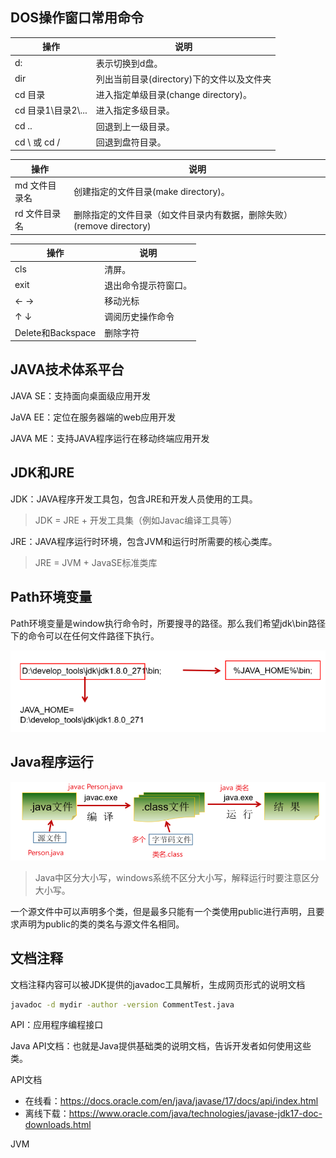 ## DOS操作窗口常用命令

| 操作                | 说明                                      |
| ------------------- | ----------------------------------------- |
| d:                  | 表示切换到d盘。                           |
| dir                 | 列出当前目录(directory)下的文件以及文件夹 |
| cd 目录             | 进入指定单级目录(change directory)。      |
| cd 目录1\目录2\\... | 进入指定多级目录。                        |
| cd ..               | 回退到上一级目录。                        |
| cd \ 或 cd /        | 回退到盘符目录。                          |

| 操作          | 说明                                                         |
| ------------- | ------------------------------------------------------------ |
| md 文件目录名 | 创建指定的文件目录(make directory)。                         |
| rd 文件目录名 | 删除指定的文件目录（如文件目录内有数据，删除失败）(remove directory) |

| 操作              | 说明                 |
| ----------------- | -------------------- |
| cls               | 清屏。               |
| exit              | 退出命令提示符窗口。 |
| ←  →              | 移动光标             |
| ↑  ↓              | 调阅历史操作命令     |
| Delete和Backspace | 删除字符             |



## JAVA技术体系平台

JAVA SE：支持面向桌面级应用开发

JaVA EE：定位在服务器端的web应用开发

JAVA ME：支持JAVA程序运行在移动终端应用开发



## JDK和JRE

JDK：JAVA程序开发工具包，包含JRE和开发人员使用的工具。

> JDK = JRE + 开发工具集（例如Javac编译工具等）

JRE：JAVA程序运行时环境，包含JVM和运行时所需要的核心类库。

> JRE = JVM + JavaSE标准类库



## Path环境变量

Path环境变量是window执行命令时，所要搜寻的路径。那么我们希望jdk\bin路径下的命令可以在任何文件路径下执行。

![image-20231107235631921](assets/image-20231107235631921.png)

## Java程序运行

![image-20231108003810758](assets/image-20231108003810758.png)

> Java中区分大小写，windows系统不区分大小写，解释运行时要注意区分大小写。

一个源文件中可以声明多个类，但是最多只能有一个类使用public进行声明，且要求声明为public的类的类名与源文件名相同。



## 文档注释

文档注释内容可以被JDK提供的javadoc工具解析，生成网页形式的说明文档

```bash
javadoc -d mydir -author -version CommentTest.java
```

API：应用程序编程接口

Java API文档：也就是Java提供基础类的说明文档，告诉开发者如何使用这些类。

API文档

- 在线看：https://docs.oracle.com/en/java/javase/17/docs/api/index.html
- 离线下载：https://www.oracle.com/java/technologies/javase-jdk17-doc-downloads.html



JVM

